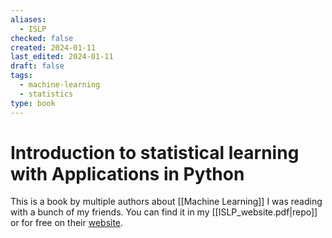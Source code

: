 ```yaml
---
aliases:
  - ISLP
checked: false
created: 2024-01-11
last_edited: 2024-01-11
draft: false
tags:
  - machine-learning
  - statistics
type: book
---
```

# Introduction to statistical learning with Applications in Python

This is a book by multiple authors about [[Machine Learning]] I was reading with a bunch of my friends. You can find it in my [[ISLP_website.pdf|repo]] or for free on their [website](https://hastie.su.domains/ISLP/ISLP_website.pdf.download.html).

